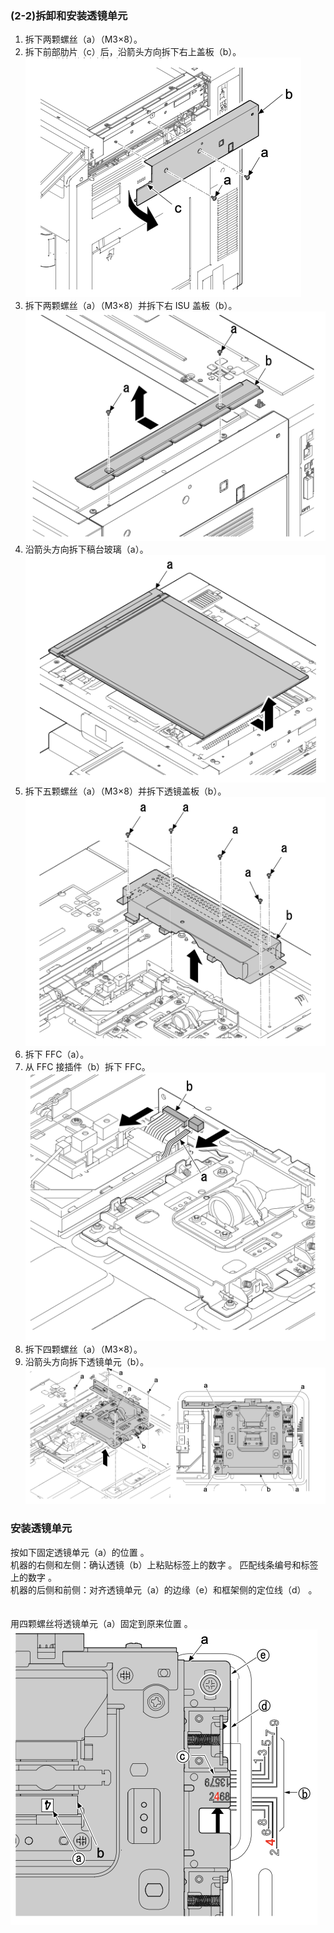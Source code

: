 ### (2-2)拆卸和安装透镜单元  
1. 拆下两颗螺丝（a）（M3×8）。  
2. 拆下前部肋片（c）后，沿箭头方向拆下右上盖板（b）。  
![](./image/image-54.png)  
3. 拆下两颗螺丝（a）（M3×8）并拆下右 ISU 盖板（b）。  
![](./image/image-55.png)  
4. 沿箭头方向拆下稿台玻璃（a）。  
![](./image/image-56.png)  
5. 拆下五颗螺丝（a）（M3×8）并拆下透镜盖板（b）。  
![](./image/image-57.png)  
6. 拆下 FFC（a）。  
7. 从 FFC 接插件（b）拆下 FFC。  
![](./image/image-58.png)  
8. 拆下四颗螺丝（a）（M3×8）。  
9. 沿箭头方向拆下透镜单元（b）。  
![](./image/image-59.png)  
### **安装透镜单元**  
按如下固定透镜单元（a）的位置 。  
机器的右侧和左侧：确认透镜（b）上粘贴标签上的数字 。 匹配线条编号和标签上的数字 。  
机器的后侧和前侧：对齐透镜单元（a）的边缘（e）和框架侧的定位线（d） 。  
<br>
<br>
用四颗螺丝将透镜单元（a）固定到原来位置 。  
![](./image/image-60.png)  